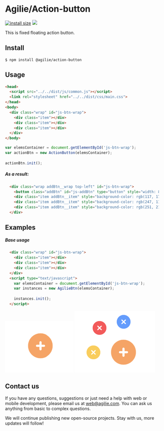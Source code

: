 # Agilie/Action-button

[![install size](https://packagephobia.now.sh/badge?p=@agilie/action-button)](https://packagephobia.now.sh/result?p=@agilie/action-button)
[![](https://img.shields.io/github/license/agilie/action-button.svg)](https://github.com/agilie/action-button/tree/master)


This is fixed floating action button.

## Install

```
$ npm install @agilie/action-button
```

## Usage

```html
<head>
  <script src="../../dist/js/common.js"></script>
  <link rel="stylesheet" href="../../dist/css/main.css">
</head>
<body>
  <div class="wrap" id="js-btn-wrap">
    <div class="item"></div>
    <div class="item"></div>
    <div class="item"></div>
  </div>
</body>
```

```js
var elemsContainer = document.getElementById('js-btn-wrap');
var actionBtn = new ActionButton(elemsContainer);

actionBtn.init();
```

##### As a result:

```html
  <div class="wrap addBtn__wrap top-left" id="js-btn-wrap">
    <button class="addBtn" id="js-addBtn" type="button" style="width: 80px; height: 80px; background-image: url('/icons/plus_2.svg'); background-size: 30px; background-color: rgb(249, 180, 120);"></button>
    <div class="item addBtn__item" style="background-color: rgb(117, 174, 253);"></div>
    <div class="item addBtn__item" style="background-color: rgb(247, 113, 109);"></div>
    <div class="item addBtn__item" style="background-color: rgb(251, 213, 112);"></div>
  </div>
```

## Examples

##### Base usage

```html
  <div class="wrap" id="js-btn-wrap">
    <div class="item"></div>
    <div class="item"></div>
    <div class="item"></div>
  </div>
  <script type="text/javascript">
    var elemsContainer = document.getElementById('js-btn-wrap');
    var instances = new AgilieBtn(elemsContainer);

    instances.init();
  </script>
```
![Preview](examples/default/action-button_01.png)
![Preview](examples/default/action-button_02.png)

## Contact us
If you have any questions, suggestions or just need a help with web or mobile development, please email us at <web@agilie.com>. You can ask us anything from basic to complex questions.

We will continue publishing new open-source projects. Stay with us, more updates will follow!
